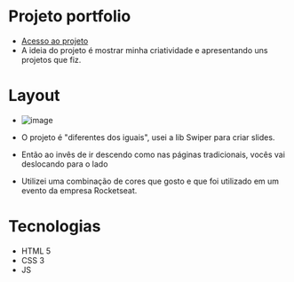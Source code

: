 # Projeto portfolio
- [Acesso ao projeto](https://matheuspontes.vercel.app/)
- A ideia do projeto é mostrar minha criatividade e apresentando uns projetos que fiz.

# Layout 
- ![image](https://github.com/Matheus-Pontes/Portfolio/assets/62751571/4a13f76f-62ac-4649-9fab-88befe10a31e)

- O projeto é "diferentes dos iguais", usei a lib Swiper para criar slides. 
- Então ao invês de ir descendo como nas páginas tradicionais, vocês vai deslocando para o lado 
- Utilizei uma combinação de cores que gosto e que foi utilizado em um evento da empresa Rocketseat.

# Tecnologias
- HTML 5
- CSS 3
- JS
